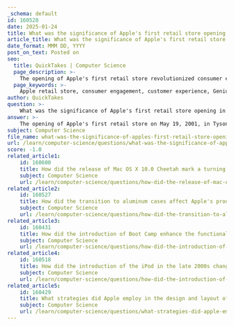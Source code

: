 ```yaml
---
_schema: default
id: 160528
date: 2025-01-24
title: What was the significance of Apple's first retail store opening in terms of consumer engagement?
article_title: What was the significance of Apple's first retail store opening in terms of consumer engagement?
date_format: MMM DD, YYYY
post_on_text: Posted on
seo:
  title: QuickTakes | Computer Science
  page_description: >-
    The opening of Apple's first retail store revolutionized consumer engagement with a focus on customer-centered experiences, innovative service models, and interactive spaces, reshaping the technology retail landscape.
  page_keywords: >-
    Apple retail store, consumer engagement, customer experience, Genius Bar, innovative service models, interactive spaces, brand experience, Ron Johnson, sales per square foot, technology marketing
author: QuickTakes
question: >-
    What was the significance of Apple's first retail store opening in terms of consumer engagement?
answer: >-
    The opening of Apple's first retail store on May 19, 2001, in Tysons Corner, Virginia, marked a significant turning point in consumer engagement and retail strategy. This event was not just about selling products; it was about creating a unique customer experience that redefined how technology was marketed and sold.\n\n1. **Customer-Centered Experience**: Apple Stores were designed to prioritize the customer experience over traditional sales tactics. This approach was a departure from the conventional retail model, which often focused on volume sales. Instead, Apple aimed to create an environment where customers could interact with products in a hands-on manner, fostering a deeper understanding and appreciation of the technology.\n\n2. **Innovative Service Models**: The stores introduced innovative service models, such as the Genius Bar, where customers could receive expert assistance and support. This personalized service helped build a strong relationship between Apple and its customers, enhancing brand loyalty and trust.\n\n3. **Interactive Spaces**: Apple Stores were designed as interactive spaces that encouraged exploration and engagement. Customers could try out products, attend workshops, and participate in events, making the store a community hub for technology enthusiasts. This engagement strategy helped demystify technology for many consumers, making it more accessible.\n\n4. **Brand Experience Over Product Focus**: Under the leadership of Ron Johnson, Apple reimagined the retail experience to focus on activities and experiences rather than just products. This shift allowed customers to see how Apple products could fit into their lives, enhancing the emotional connection to the brand.\n\n5. **High Sales Per Square Foot**: The success of this retail strategy was evident in the financial performance of Apple Stores. They achieved a higher rate of sales per square foot than any other retailer, generating significant revenue and demonstrating the effectiveness of their customer engagement approach.\n\nIn summary, the significance of Apple's first retail store opening lies in its revolutionary approach to consumer engagement, emphasizing a customer-centered experience, innovative service models, and interactive spaces that transformed the way technology was marketed and sold. This strategy not only enhanced customer satisfaction but also solidified Apple's position as a leader in the tech industry.
subject: Computer Science
file_name: what-was-the-significance-of-apples-first-retail-store-opening-in-terms-of-consumer-engagement.md
url: /learn/computer-science/questions/what-was-the-significance-of-apples-first-retail-store-opening-in-terms-of-consumer-engagement
score: -1.0
related_article1:
    id: 160600
    title: How did the release of Mac OS X 10.0 Cheetah mark a turning point for Apple's operating systems?
    subject: Computer Science
    url: /learn/computer-science/questions/how-did-the-release-of-mac-os-x-100-cheetah-mark-a-turning-point-for-apples-operating-systems
related_article2:
    id: 160527
    title: How did the transition to aluminum cases affect Apple's product design?
    subject: Computer Science
    url: /learn/computer-science/questions/how-did-the-transition-to-aluminum-cases-affect-apples-product-design
related_article3:
    id: 160431
    title: How did the introduction of Boot Camp enhance the functionality of Mac computers?
    subject: Computer Science
    url: /learn/computer-science/questions/how-did-the-introduction-of-boot-camp-enhance-the-functionality-of-mac-computers
related_article4:
    id: 160518
    title: How did the introduction of the iPod in the late 2000s change Apple's market presence?
    subject: Computer Science
    url: /learn/computer-science/questions/how-did-the-introduction-of-the-ipod-in-the-late-2000s-change-apples-market-presence
related_article5:
    id: 160429
    title: What strategies did Apple employ in the design and layout of its retail stores to enhance customer experience?
    subject: Computer Science
    url: /learn/computer-science/questions/what-strategies-did-apple-employ-in-the-design-and-layout-of-its-retail-stores-to-enhance-customer-experience
---
```


&nbsp;